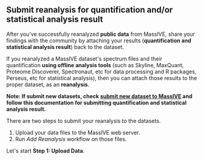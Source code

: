 ## Submit reanalysis for quantification and/or statistical analysis result

After you've successfully reanalyzed **public data** from MassIVE, share your findings with the community by attaching your results (**quantification and statistical analysis result**) back to the dataset.

If you reanalyzed a MassIVE dataset's spectrum files and their quantification **using offline analysis tools** (such as Skyline, MaxQuant, Proteome Discoverer, Spectronaut, etc for data processing and R packages, Perseus, etc for statistical analysis), then you can attach those results to the proper dataset, as an **reanalysis**.

**Note: If submit new datasets, check [submit new dataset to MassIVE](https://ccms-ucsd.github.io/MassIVEDocumentation/submit_data/) and follow this documentation for submitting quantification and statistical analysis result.**

There are two steps to submit your reanalysis to the datasets.

1. Upload your data files to the MassIVE web server.
2. Run *Add Reanalysis* workflow on those files.

Let's start **Step 1: Upload Data**.